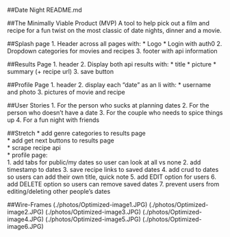 ##Date Night README.md

##The Minimally Viable Product (MVP)
A tool to help pick out a film and recipe for a fun twist on the most classic of date nights, dinner and a movie.

##Splash page
    1. Header across all pages with:
        * Logo
        * Login with auth0
       2. Dropdown categories for movies and recipes
       3. footer with api information

##Results Page
       1. header
       2. Display both api results with:
           * title
           * picture
           * summary (+ recipe url)
       3. save button

##Profile Page
       1. header
       2. display each “date” as an li with:
          * username and photo
       3. pictures of movie and recipe

##User Stories
       1. For the person who sucks at planning dates
       2. For the person who doesn’t have a date
    3. For the couple who needs to spice things up
    4. For a fun night with friends


##Stretch
       * add genre categories to results page    
       * add get next buttons to results page    
       * scrape recipe api        
       * profile page:                    
           1. add tabs for public/my dates so user can look at all vs none
           2. add timestamp to dates
           3. save recipe links to saved dates
           4. add crud to dates so users can add their own title, quick note
           5. add EDIT option for users
           6.  add DELETE option so users can remove saved dates
           7. prevent users from editing/deleting other people’s dates

##Wire-Frames
(./photos/Optimized-image1.JPG)
(./photos/Optimized-image2.JPG)
(./photos/Optimized-image3.JPG)
(./photos/Optimized-image4.JPG)
(./photos/Optimized-image5.JPG)
(./photos/Optimized-image6.JPG)
